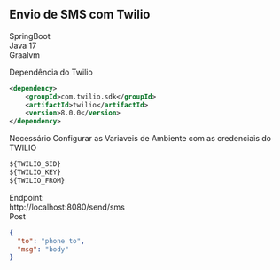 ## Envio de SMS com Twilio

SpringBoot <br>
Java 17 <br>
Graalvm

Dependência do Twilio
```xml
<dependency>
	<groupId>com.twilio.sdk</groupId>
	<artifactId>twilio</artifactId>
	<version>8.0.0</version>
</dependency>
```
Necessário Configurar as Variaveis de Ambiente com as credenciais do TWILIO
```xml
${TWILIO_SID}
${TWILIO_KEY}
${TWILIO_FROM}
```
Endpoint:
<br>http://localhost:8080/send/sms
<br>Post
```json
{
  "to": "phone to",
  "msg": "body"
}
```
